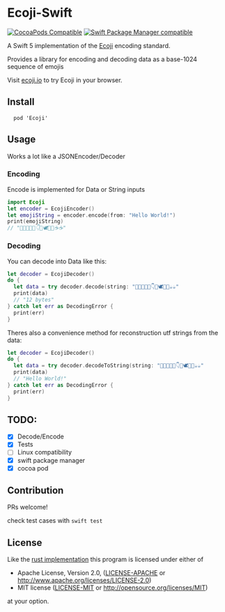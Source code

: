 # Ecoji-Swift

[![CocoaPods Compatible](https://img.shields.io/cocoapods/v/Ecoji.svg?style=flat&label=CocoaPods&colorA=28a745&&colorB=4E4E4E)](https://cocoapods.org/pods/Ecoji)
[![Swift Package Manager compatible](https://img.shields.io/badge/SPM-compatible-brightgreen.svg?style=flat&colorA=28a745&&colorB=4E4E4E)](https://github.com/apple/swift-package-manager)

A Swift 5 implementation of the [Ecoji](https://github.com/keith-turner/ecoji) encoding standard.

Provides a library for encoding and decoding data as a base-1024 sequence of emojis

Visit [ecoji.io](https://ecoji.io) to try Ecoji in your browser.

## Install

```
  pod 'Ecoji'
```

## Usage

Works a lot like a JSONEncoder/Decoder

### Encoding

Encode is implemented for Data or String inputs
```swift
import Ecoji
let encoder = EcojiEncoder()
let emojiString = encoder.encode(from: "Hello World!")
print(emojiString)
// "🏯🔩🚗🌷🍉👇🦒🕊👡📢☕☕"
```
### Decoding
You can decode into Data like this:
```swift
let decoder = EcojiDecoder()
do {
  let data = try decoder.decode(string: "🏯🔩🚗🌷🍉👇🦒🕊👡📢☕☕"
  print(data)
  // "12 bytes"
} catch let err as DecodingError {
  print(err)
}
```
Theres also a convenience method for reconstruction utf strings from the data:
```swift
let decoder = EcojiDecoder()
do {
  let data = try decoder.decodeToString(string: "🏯🔩🚗🌷🍉👇🦒🕊👡📢☕☕"
  print(data)
  // "Hello World!"
} catch let err as DecodingError {
  print(err)
}
```

## TODO:
- [x] Decode/Encode
- [x] Tests
- [ ] Linux compatibility
- [x] swift package manager
- [x] cocoa pod

## Contribution

PRs welcome!

check test cases with  `swift test`

## License

Like the [rust implementation](https://github.com/netvl/ecoji.rs) this program is licensed under either of

 * Apache License, Version 2.0, ([LICENSE-APACHE](LICENSE-APACHE) or http://www.apache.org/licenses/LICENSE-2.0)
 * MIT license ([LICENSE-MIT](LICENSE-MIT) or http://opensource.org/licenses/MIT)

at your option.
